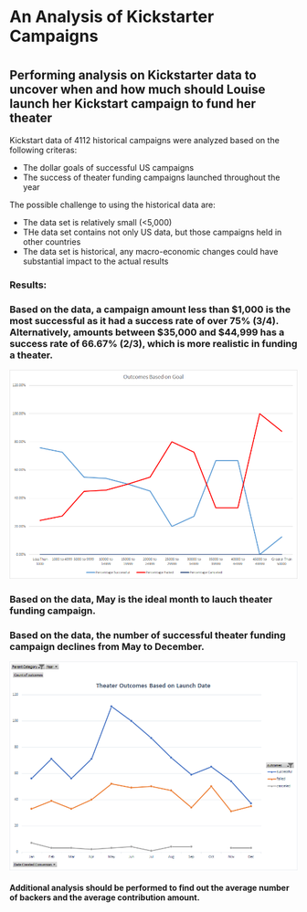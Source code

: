 # An Analysis of Kickstarter Campaigns
#
## Performing analysis on Kickstarter data to uncover when and how much should Louise launch her Kickstart campaign to fund her theater

Kickstart data of 4112 historical campaigns were analyzed based on the following criteras:

- The dollar goals of successful US campaigns
- The success of theater funding campaigns launched throughout the year

The possible challenge to using the historical data are:

- The data set is relatively small (<5,000)
- THe data set contains not only US data, but those campaigns held in other countries
- The data set is historical, any macro-economic changes could have substantial impact to the actual results

### Results:

### Based on the data, a campaign amount less than $1,000 is the most successful as it had a success rate of over 75% (3/4).  Alternatively, amounts between $35,000 and $44,999 has a success rate of 66.67% (2/3), which is more realistic in funding a theater.  
![Outcomes Based On Goals](Outcomes_Based_On_Goals.png)

### Based on the data, May is the ideal month to lauch theater funding campaign.
### Based on the data, the number of successful theater funding campaign declines from May to December.
![Theater Outcomes Throughout The Year](Theater_Outcomes_vs_Launch.png)

#### Additional analysis should be performed to find out the average number of backers and the average contribution amount.

